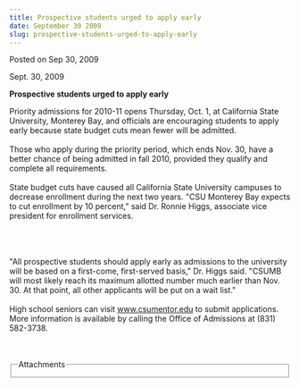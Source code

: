 ```yaml
---
title: Prospective students urged to apply early
date: September 30 2009
slug: prospective-students-urged-to-apply-early
---
```


 



<span class="date">Posted on Sep 30, 2009    </span>
<p>Sept. 30, 2009</p>
<strong>Prospective students urged to apply early</strong>
<p>Priority admissions for 2010-11 opens Thursday, Oct. 1, at
California State University, Monterey Bay, and officials are
encouraging students to apply early because state budget cuts mean
fewer will be admitted.<br>
<br>
Those who apply during the priority period, which ends Nov. 30,
have a better chance of being admitted in fall 2010, provided they
qualify and complete all requirements.<br>
<br>
State budget cuts have caused all California State University
campuses to decrease enrollment during the next two years. &quot;CSU
Monterey Bay expects to cut enrollment by 10 percent,&quot; said Dr.
Ronnie Higgs, associate vice president for enrollment services.</br></br></br></br></p>
<p>&quot;All prospective students should apply early as admissions to
the university will be based on a first-come, first-served basis,&quot;
Dr. Higgs said. &quot;CSUMB will most likely reach its maximum allotted
number much earlier than Nov. 30. At that point, all other
applicants will be put on a wait list.&quot;<br>
<br>
High school seniors can visit <a href="https://www.csumentor.edu/" rel="nofollow">www.csumentor.edu</a> to submit applications. More
information is available by calling the Office of Admissions at
(831) 582-3738.</br></br></p>
<br>
<fieldset class="fieldgroup group-attachments">
<legend>Attachments</legend>
<div class="field field-type-emvideo field-field-attach-video">
<div class="field-items">
<div class="field-item odd">
<div class="emvideo emvideo-video emvideo-"/>
</div>
</div>
</div>
</fieldset>
</br>




 
